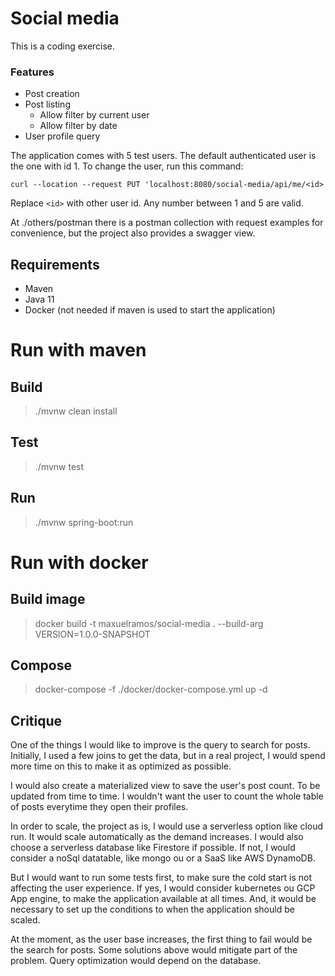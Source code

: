 # Social media

This is a coding exercise.

### Features

- Post creation
- Post listing
  - Allow filter by current user
  - Allow filter by date
- User profile query

The application comes with 5 test users. The default authenticated user is the one with id 1.
To change the user, run this command:

`curl --location --request PUT 'localhost:8080/social-media/api/me/<id>`

Replace `<id>` with other user id. Any number between 1 and 5 are valid.

At ./others/postman there is a postman collection with request examples for convenience, but the project also provides a swagger view.

## Requirements

- Maven
- Java 11
- Docker (not needed if maven is used to start the application)

# Run with maven
## Build

> ./mvnw clean install

## Test

> ./mvnw test

## Run

> ./mvnw spring-boot:run

# Run with docker

## Build image

> docker build -t maxuelramos/social-media . --build-arg VERSION=1.0.0-SNAPSHOT

## Compose

> docker-compose -f ./docker/docker-compose.yml up -d


## Critique

One of the things I would like to improve is the query to search for posts. Initially, I used a few joins to get the data, but in a real project, I would spend more time on this to make it as optimized as possible.

I would also create a materialized view to save the user's post count. To be updated from time to time. I wouldn't want the user to count the whole table of posts everytime they open their profiles.

In order to scale, the project as is, I would use a serverless option like cloud run. It would scale automatically as the demand increases.
I would also choose a serverless database like Firestore if possible. If not, I would consider a noSql datatable, like mongo ou or a SaaS like AWS DynamoDB.

But I would want to run some tests first, to make sure the cold start is not affecting the user experience.
If yes, I would consider kubernetes ou GCP App engine, to make the application available at all times.
And, it would be necessary to set up the conditions to when the application should be scaled.

At the moment, as the user base increases, the first thing to fail would be the search for posts. 
Some solutions above would mitigate part of the problem. Query optimization would depend on the database.